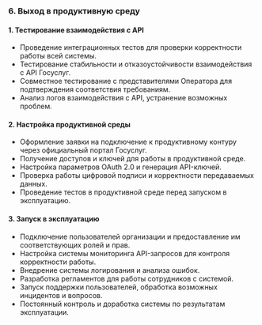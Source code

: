 ### 6. **Выход в продуктивную среду**

#### 1. **Тестирование взаимодействия с API**  

- Проведение интеграционных тестов для проверки корректности работы всей системы.
- Тестирование стабильности и отказоустойчивости взаимодействия с API Госуслуг.
- Совместное тестирование с представителями Оператора для подтверждения соответствия требованиям.
- Анализ логов взаимодействия с API, устранение возможных проблем.

#### 2. **Настройка продуктивной среды**  

- Оформление заявки на подключение к продуктивному контуру через официальный портал Госуслуг.
- Получение доступов и ключей для работы в продуктивной среде.
- Настройка параметров OAuth 2.0 и генерация API-ключей.
- Проверка работы цифровой подписи и корректности передаваемых данных.
- Проведение тестов в продуктивной среде перед запуском в эксплуатацию.

#### 3. **Запуск в эксплуатацию**  

- Подключение пользователей организации и предоставление им соответствующих ролей и прав.
- Настройка системы мониторинга API-запросов для контроля корректности работы.
- Внедрение системы логирования и анализа ошибок.
- Разработка регламентов для работы сотрудников с системой.
- Запуск поддержки пользователей, обработка возможных инцидентов и вопросов.
- Постоянный контроль и доработка системы по результатам эксплуатации.
